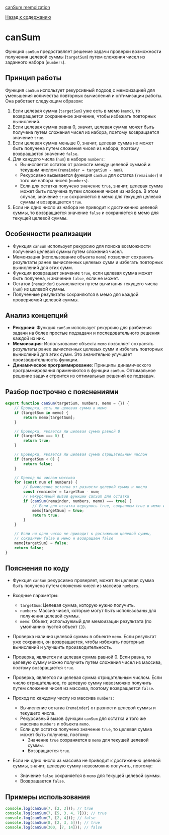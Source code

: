 [canSum memoization](https://www.youtube.com/watch?v=oBt53YbR9Kk&t=4196s)

[Назад к содержанию](../README.md)

# canSum

Функция `canSum` предоставляет решение задачи проверки возможности получения целевой суммы (`targetSum`) путем сложения чисел из заданного набора (`numbers`).

## Принцип работы

Функция `canSum` использует рекурсивный подход с мемоизацией для уменьшения количества повторных вычислений и оптимизации работы. Она работает следующим образом:

1. Если целевая сумма (`targetSum`) уже есть в мемо (`memo`), то возвращается сохраненное значение, чтобы избежать повторных вычислений.
2. Если целевая сумма равна 0, значит, целевая сумма может быть получена путем сложения чисел из набора, поэтому возвращается значение `true`.
3. Если целевая сумма меньше 0, значит, целевая сумма не может быть получена путем сложения чисел из набора, поэтому возвращается значение `false`.
4. Для каждого числа (`num`) в наборе `numbers`:
    - Вычисляется остаток от разности между целевой суммой и текущим числом (`remainder = targetSum - num`).
    - Рекурсивно вызывается функция `canSum` для остатка (`remainder`) и того же набора чисел (`numbers`).
    - Если для остатка получено значение `true`, значит, целевая сумма может быть получена путем сложения чисел из набора. В этом случае, значение `true` сохраняется в мемо для текущей целевой суммы и возвращается `true`.
5. Если ни одно число из набора не приводит к достижению целевой суммы, то возвращается значение `false` и сохраняется в мемо для текущей целевой суммы.

## Особенности реализации

- Функция `canSum` использует рекурсию для поиска возможности получения целевой суммы путем сложения чисел.
- Мемоизация (использование объекта `memo`) позволяет сохранять результаты ранее вычисленных целевых сумм и избегать повторных вычислений для этих сумм.
- Функция возвращает значение `true`, если целевая сумма может быть получена, и значение `false`, если не может.
- Остаток (`remainder`) вычисляется путем вычитания текущего числа (`num`) из целевой суммы.
- Полученные результаты сохраняются в мемо для каждой проверяемой целевой суммы.

## Анализ концепций

- **Рекурсия**: Функция `canSum` использует рекурсию для разбиения задачи на более простые подзадачи и последовательного решения каждой из них.
- **Мемоизация**: Использование объекта `memo` позволяет сохранять результаты ранее вычисленных целевых сумм и избегать повторных вычислений для этих сумм. Это значительно улучшает производительность функции.
- **Динамическое программирование**: Принципы динамического программирования применяются в функции `canSum`. Оптимальное решение задачи строится из оптимальных решений ее подзадач.

## Разбор построчно с пояснениями

```javascript
export function canSum(targetSum, numbers, memo = {}) {
    // Проверка, есть ли целевая сумма в мемо
    if (targetSum in memo) {
        return memo[targetSum];
    }

    // Проверка, является ли целевая сумма равной 0
    if (targetSum === 0) {
        return true;
    }

    // Проверка, является ли целевая сумма отрицательным числом
    if (targetSum < 0) {
        return false;
    }

    // Проход по числам массива
    for (const num of numbers) {
        // Вычисление остатка от разности целевой суммы и числа
        const remainder = targetSum - num;
        // Рекурсивный вызов функции canSum для остатка
        if (canSum(remainder, numbers, memo) === true) {
            // Если для остатка вернулось true, сохраняем true в мемо и возвращаем true
            memo[targetSum] = true;
            return true;
        }
    }

    // Если ни одно число не приводит к достижению целевой суммы,
    // сохраняем false в мемо и возвращаем false
    memo[targetSum] = false;
    return false;
}
```

## Пояснения по коду

- Функция `canSum` рекурсивно проверяет, может ли целевая сумма быть получена путем сложения чисел из массива `numbers`.
- Входные параметры:
   - `targetSum`: Целевая сумма, которую нужно получить.
   - `numbers`: Массив чисел, которые могут быть использованы для получения целевой суммы.
   - `memo`: Объект, используемый для мемоизации результата (по умолчанию пустой объект `{}`).

- Проверка наличия целевой суммы в объекте `memo`. Если результат уже сохранен, он возвращается, чтобы избежать повторных вычислений и улучшить производительность.
- Проверка, является ли целевая сумма равной 0. Если равна, то целевую сумму можно получить путем сложения чисел из массива, поэтому возвращается `true`.
- Проверка, является ли целевая сумма отрицательным числом. Если число отрицательное, то целевую сумму невозможно получить путем сложения чисел из массива, поэтому возвращается `false`.
- Проход по каждому числу из массива `numbers`:
   - Вычисление остатка (`remainder`) от разности целевой суммы и текущего числа.
   - Рекурсивный вызов функции `canSum` для остатка и того же массива `numbers` и объекта `memo`.
   - Если для остатка получено значение `true`, то целевая сумма может быть получена, поэтому:
      - Значение `true` сохраняется в `memo` для текущей целевой суммы.
      - Возвращается `true`.
- Если ни одно число из массива не приводит к достижению целевой суммы, значит, целевую сумму невозможно получить, поэтому:
   - Значение `false` сохраняется в `memo` для текущей целевой суммы.
   - Возвращается `false`.

## Примеры использования

```javascript
console.log(canSum(7, [2, 3])); // true
console.log(canSum(7, [5, 3, 4, 7])); // true
console.log(canSum(7, [2, 4])); // false
console.log(canSum(8, [2, 3, 5])); // true
console.log(canSum(300, [7, 14])); // false
```